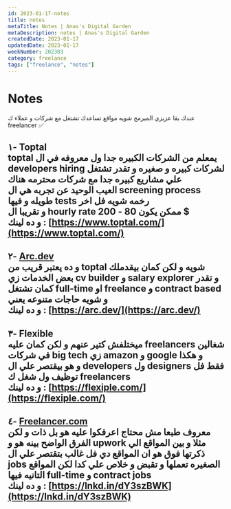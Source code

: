 ```yaml
---
id: 2023-01-17-notes
title: notes
metaTitle: Notes | Anas's Digital Garden
metaDescription: notes | Anas's Digital Garden
createdDate: 2023-01-17
updatedDate: 2023-01-17
weekNumber: 202303
category: freelance
tags: ["freelance", "notes"]
---
```


# Notes

عندك بقا عزيزي المبرمج شويه مواقع تساعدك تشتغل مع شركات و عملاء ك freelancer ✅  

١- Toptal  
toptal يمعلم من الشركات الكبيره جدا ول معروفه في ال developers hiring لشركات كبيره و صغيره و تقدر تشتغل علي مشاريع كبيره جدا مع شركات محترمه هناك  
العيب الوحيد عن تجربه هي ال screening process طويله و فيها tests رخمه شويه فل اخر  
و تقريبا ال hourly rate ممكن يكون 80 - 200 $  
و ده لينك : [https://www.toptal.com/](https://www.toptal.com/)  
----------------  
٢- [Arc.dev](http://arc.dev/)  
و ده يعتبر قريب من toptal شويه و لكن كمان بيقدملك بعض الخدمات زي cv builder و salary explorer و تقدر كمان تشتغل full-time او freelance و contract based و شويه حاجات متنوعه يعني  
و ده لينك : [https://arc.dev/](https://arc.dev/)  
----------------  
٣- Flexible  
ميختلفش كتير عنهم و لكن كمان عليه freelancers شغالين في شركات big tech زي amazon و google و هكذا  
و هو بيقتصر علي ال developers ول designers فقط فل توظيف ول شغل ك freelancers  
و ده لينك : [https://flexiple.com/](https://flexiple.com/)  
----------------  
٤- [Freelancer.com](http://freelancer.com/)  
معروف طبعا مش محتاج اعرفكوا عليه هو بل ذات و لكن الفرق الواضح بينه هو و upwork مثلا و بين المواقع الي ذكرتها فوق هو ان المواقع دي فل غالب بتقتصر علي ال jobs الصغيره تعملها و تقبض و خلاص علي كدا لكن المواقع التانيه فيها full-time و contract jobs  
و ده لينك : [https://lnkd.in/dY3szBWK](https://lnkd.in/dY3szBWK)  
----------------
